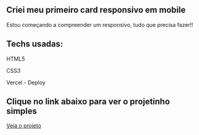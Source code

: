 <h2>Criei meu primeiro card responsivo em mobile</h2>
<p>Estou começando a compreender um responsivo, tudo que precisa fazer!!</p>

<h2>Techs usadas:</h2>
<p>HTML5</p>
<p>CSS3</p>
<p>Vercel - Deploy</p>

<h2>Clique no link abaixo para ver o projetinho simples</h2>
<a href="https://notices-cards.vercel.app/">Veja o projeto</a>
